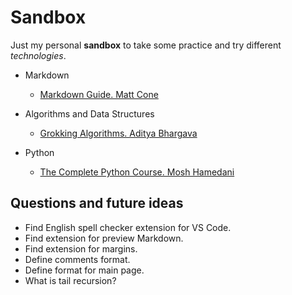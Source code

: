 # Sandbox

Just my personal **sandbox** to take some practice and try different *technologies*.

* Markdown
    * [Markdown Guide. Matt Cone](https://github.com/anthonysavchenko/sandbox/blob/master/markdown/markdown_guide_cone/synopsis.md)

* Algorithms and Data Structures
    * [Grokking Algorithms. Aditya Bhargava](https://github.com/anthonysavchenko/sandbox/blob/master/algorithms/grokking_algorithms_bhargava/synopsis.md)

* Python
    * [The Complete Python Course. Mosh Hamedani](https://github.com/anthonysavchenko/sandbox/blob/master/python_course_hamedani/sysnopsis.md)

## Questions and future ideas

* Find English spell checker extension for VS Code.
* Find extension for preview Markdown.
* Find extension for margins.
* Define comments format.
* Define format for main page.
* What is tail recursion?
